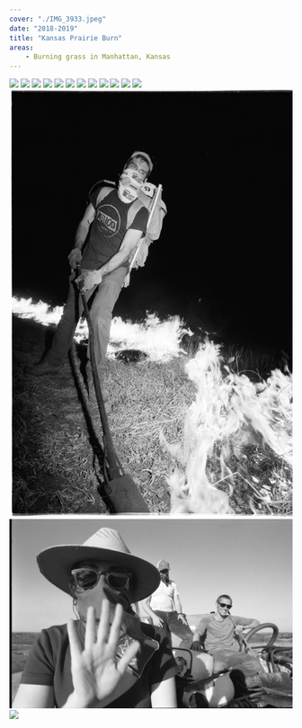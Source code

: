 ```yaml
---
cover: "./IMG_3933.jpeg"
date: "2018-2019"
title: "Kansas Prairie Burn"
areas:
    - Burning grass in Manhattan, Kansas
---
```


![](./R0012205.jpg)
![](./R0012136.jpg)
![](./R0012211.jpg)
![](./R0012321.jpg)
![](./R0012394.jpg)
![](./IMG_3946.jpg)
![](./R0012137.jpg)
![](./R0012368.jpg)
![](./R0012140.jpg)
![](./IMG_4094.jpg)
![](./R0012337.jpg)
![](./R0012392.jpg)
![](./2019_04_21_easter_parade_158.jpg)
![](./2019_04_08_prairie_burn_13.jpg)
![](./2019_04_08_prairie_burn_22.jpg)
